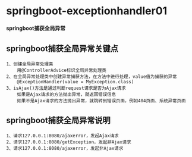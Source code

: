 # springboot-exceptionhandler01

**springboot捕获全局异常**

## springboot捕获全局异常关键点
    1、创建全局异常处理类
        用@ControllerAdvice标识全局异常处理类
    2、在全局异常处理类中创建异常捕获方法，在方法中进行处理，value值为捕获的异常
        @ExceptionHandler(value = MyException.class)
    3、isAjax()方法是通过判断request请求是否为Ajax请求
        如果是Ajax请求的方法抛出异常，就返回错误信息
        如果不是Ajax请求的方法抛出异常，就跳转到错误页面，例如404页面、系统异常页面

## springboot捕获全局异常说明
    1、请求127.0.0.1:8080/ajaxerror，发起Ajax请求
    2、请求127.0.0.1:8080/getException，发起非Ajax请求
    3、请求127.0.0.1:8080/ajaxerror，发起非Ajax请求